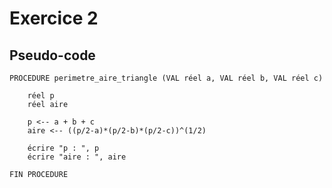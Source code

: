 # Exercice 2

## Pseudo-code

    PROCEDURE perimetre_aire_triangle (VAL réel a, VAL réel b, VAL réel c)

        réel p
        réel aire
        
        p <-- a + b + c
        aire <-- ((p/2-a)*(p/2-b)*(p/2-c))^(1/2)

        écrire "p : ", p
        écrire "aire : ", aire

    FIN PROCEDURE